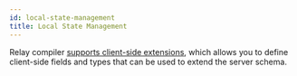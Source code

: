 ```yaml
---
id: local-state-management
title: Local State Management
---
```


Relay compiler [supports client-side extensions](./graphql-in-relay#client-schema-extensions), which allows you to define client-side fields and types that can be used to extend the server schema.
